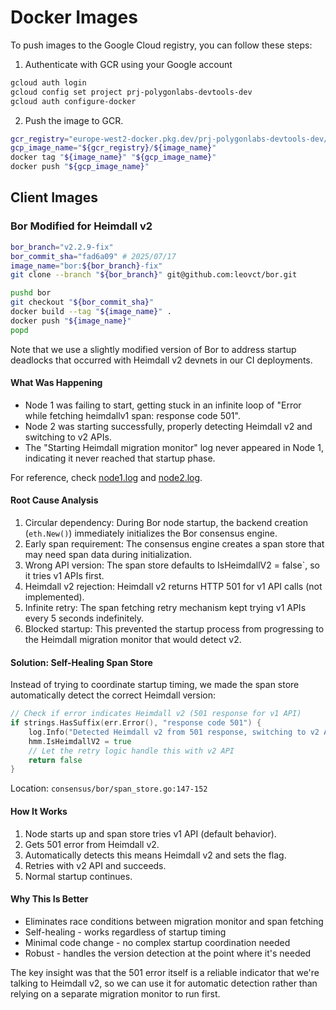 # Docker Images

To push images to the Google Cloud registry, you can follow these steps:

1. Authenticate with GCR using your Google account

```bash
gcloud auth login
gcloud config set project prj-polygonlabs-devtools-dev
gcloud auth configure-docker
```

2. Push the image to GCR.

```bash
gcr_registry="europe-west2-docker.pkg.dev/prj-polygonlabs-devtools-dev/public"
gcp_image_name="${gcr_registry}/${image_name}"
docker tag "${image_name}" "${gcp_image_name}"
docker push "${gcp_image_name}"
```

## Client Images

### Bor Modified for Heimdall v2

```bash
bor_branch="v2.2.9-fix"
bor_commit_sha="fad6a09" # 2025/07/17
image_name="bor:${bor_branch}-fix"
git clone --branch "${bor_branch}" git@github.com:leovct/bor.git

pushd bor
git checkout "${bor_commit_sha}"
docker build --tag "${image_name}" .
docker push "${image_name}"
popd
```

Note that we use a slightly modified version of Bor to address startup deadlocks that occurred with Heimdall v2 devnets in our CI deployments.

#### What Was Happening

- Node 1 was failing to start, getting stuck in an infinite loop of "Error while fetching heimdallv1 span: response code 501".
- Node 2 was starting successfully, properly detecting Heimdall v2 and switching to v2 APIs.
- The "Starting Heimdall migration monitor" log never appeared in Node 1, indicating it never reached that startup phase.

For reference, check [node1.log](./node1.log) and [node2.log](./node2.log).

#### Root Cause Analysis

1. Circular dependency: During Bor node startup, the backend creation (`eth.New()`) immediately initializes the Bor consensus engine.
2. Early span requirement: The consensus engine creates a span store that may need span data during initialization.
3. Wrong API version: The span store defaults to IsHeimdallV2 = false`, so it tries v1 APIs first.
4. Heimdall v2 rejection: Heimdall v2 returns HTTP 501 for v1 API calls (not implemented).
5. Infinite retry: The span fetching retry mechanism kept trying v1 APIs every 5 seconds indefinitely.
6. Blocked startup: This prevented the startup process from progressing to the Heimdall migration monitor that would detect v2.

#### Solution: Self-Healing Span Store

Instead of trying to coordinate startup timing, we made the span store automatically detect the correct Heimdall version:

```go
// Check if error indicates Heimdall v2 (501 response for v1 API)
if strings.HasSuffix(err.Error(), "response code 501") {
    log.Info("Detected Heimdall v2 from 501 response, switching to v2 API")
    hmm.IsHeimdallV2 = true
    // Let the retry logic handle this with v2 API
    return false
}
```

Location: `consensus/bor/span_store.go:147-152`

#### How It Works

1. Node starts up and span store tries v1 API (default behavior).
2. Gets 501 error from Heimdall v2.
3. Automatically detects this means Heimdall v2 and sets the flag.
4. Retries with v2 API and succeeds.
5. Normal startup continues.

#### Why This Is Better

- Eliminates race conditions between migration monitor and span fetching
- Self-healing - works regardless of startup timing
- Minimal code change - no complex startup coordination needed
- Robust - handles the version detection at the point where it's needed

The key insight was that the 501 error itself is a reliable indicator that we're talking to Heimdall v2, so we can use it for automatic detection rather than relying on a separate migration monitor to run first.
